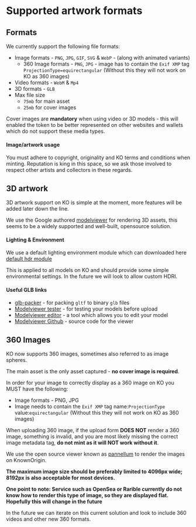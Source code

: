 # Supported artwork formats

## Formats

We currently support the following file formats:

* Image formats - `PNG`, `JPG`, `GIF`, `SVG` & `WebP` - (along with animated variants)
    * 360 Image formats - `PNG`, `JPG` - image has to contain the `Exif XMP` tag `ProjectionType=equirectangular` (Without this they will not work on KO as 360 images)
* Video formats - `WebM` & `Mp4`
* 3D formats - `GLB`
* Max file size
    - `75mb` for main asset
    - `25mb` for cover images

Cover images are **mandatory** when using video or 3D models - this will enabled the token to be better 
represented on other websites and wallets which do not support these media types.

#### Image/artwork usage

You must adhere to copyright, originality and KO terms and conditions when minting. Reputation is king in this space, so
 we ask those involved to respect other artists and collectors in these regards.

## 3D artwork

3D artwork support on KO is simple at the moment, more features will be added later down the line.

We use the Google authored [modelviewer](https://modelviewer.dev/) for rendering 3D assets, this seems to be
 a widely supported and well-built, opensource solution.   
 
#### Lighting & Environment

We use a default lighting environment module which can downloaded here [default hdr module](https://knownorigin.io/3d/environments/lightroom_14b.hdr)

This is applied to all models on KO and should provide some simple environmental settings.
 In the future we will look to allow custom HDRI.

#### Useful GLB links

* [glb-packer](https://glb-packer.glitch.me/) - for packing `gltf` to binary `glb` files
* [Modelviewer tester](https://modelviewer.dev/examples/tester.html) - for testing your models before upload
* [Modelviewer editor](https://modelviewer.dev/editor) - a tool which allows you to edit your model
* [Modelviewer Github](https://github.com/google/model-viewer/) - source code for the viewer

## 360 Images

KO now supports 360 images, sometimes also referred to as image spheres.

The main asset is the only asset captured - **no cover image is required**.

In order for your image to correctly display as a 360 image on KO you MUST have the following:

* Image formats - PNG, JPG
* Image needs to contain the `Exif XMP` tag name:`ProjectionType` value:`equirectangular` (Without this they will not work on KO as 360 images)

When uploading 360 image, if the upload form **DOES NOT** render a 360 image, something is invalid, and you are most likely
missing the correct image metadata tag, **do not mint as it will NOT work without it**.

We use the open source viewer known as [pannellum](https://pannellum.org) to render the images on KnownOrigin.

**The maximum image size should be preferably limited to 4096px wide; 8192px is also acceptable for most devices.**

**One point to note: 
Service such as OpenSea or Rarible currently do not know how to render this type of image, so they are displayed flat.
Hopefully this will change in the future**

In the future we can iterate on this current solution and look to include 360 videos and other new 360 formats. 
